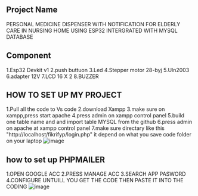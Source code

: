 ## Project Name
PERSONAL MEDICINE DISPENSER WITH NOTIFICATION FOR ELDERLY CARE IN NURSING HOME USING ESP32 INTERGRATED WITH MYSQL DATABASE

## Component
1.Esp32 Devkit v1
2.push buttuon
3.Led
4.Stepper motor 28-byj
5.Uln2003
6.adapter 12V
7.LCD 16 X 2
8.BUZZER

## HOW TO SET UP MY PROJECT
1.Pull all the code to Vs code
2.download Xampp
3.make sure on xampp,press start apache
4.press admin on xampp control panel
5.build one table name and and import table MYSQL from the github
6.press admin on apache at xampp control panel
7.make sure directary like this "http://localhost/fikrifyp/login.php" it depend on what you save code folder on your laptop
![image](https://github.com/user-attachments/assets/846170e3-5e10-48b6-8eb2-6283505857b1)


## how to set up PHPMAILER
1.OPEN GOOGLE ACC
2.PRESS MANAGE ACC
3.SEARCH APP PASWORD
4.CONFIGURE UNTUILL YOU GET THE CODE THEN PASTE IT INTO THE CODING
![image](https://github.com/user-attachments/assets/29b8539b-efae-4469-9b09-5c093912f332)

